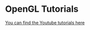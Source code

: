 # OpenGL Tutorials
[You can find the Youtube tutorials here](https://www.youtube.com/playlist?list=PLR9G4UBOalnZ8WsMeLtDrwuMFXyCFkLAI)
